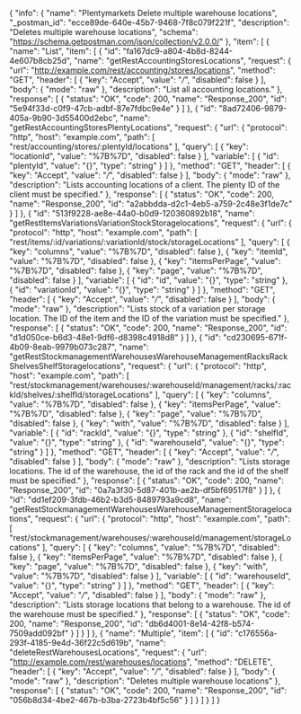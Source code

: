 {
  "info": {
    "name": "Plentymarkets Delete multiple warehouse locations",
    "_postman_id": "ecce89de-640e-45b7-9468-7f8c079f221f",
    "description": "Deletes multiple warehouse locations",
    "schema": "https://schema.getpostman.com/json/collection/v2.0.0/"
  },
  "item": [
    {
      "name": "List",
      "item": [
        {
          "id": "fa167dc9-a804-4b8d-8244-4e607b8cb25d",
          "name": "getRestAccountingStoresLocations",
          "request": {
            "url": "http://example.com/rest/accounting/stores/locations",
            "method": "GET",
            "header": [
              {
                "key": "Accept",
                "value": "*/*",
                "disabled": false
              }
            ],
            "body": {
              "mode": "raw"
            },
            "description": "List all accounting locations."
          },
          "response": [
            {
              "status": "OK",
              "code": 200,
              "name": "Response_200",
              "id": "5e94f33d-c0f9-47cb-adbf-87e7fdbc9e4e"
            }
          ]
        },
        {
          "id": "8ad72406-9879-405a-9b90-3d55400d2ebc",
          "name": "getRestAccountingStoresPlentyLocations",
          "request": {
            "url": {
              "protocol": "http",
              "host": "example.com",
              "path": [
                "rest/accounting/stores/:plentyId/locations"
              ],
              "query": [
                {
                  "key": "locationId",
                  "value": "%7B%7D",
                  "disabled": false
                }
              ],
              "variable": [
                {
                  "id": "plentyId",
                  "value": "{}",
                  "type": "string"
                }
              ]
            },
            "method": "GET",
            "header": [
              {
                "key": "Accept",
                "value": "*/*",
                "disabled": false
              }
            ],
            "body": {
              "mode": "raw"
            },
            "description": "Lists accounting locations of a client. The plenty ID of the client must be specified."
          },
          "response": [
            {
              "status": "OK",
              "code": 200,
              "name": "Response_200",
              "id": "a2abbdda-d2c1-4eb5-a759-2c48e3f1de7c"
            }
          ]
        },
        {
          "id": "513f9228-ae8e-44a0-b0d9-120360892b18",
          "name": "getRestItemsVariationsVariationStockStoragelocations",
          "request": {
            "url": {
              "protocol": "http",
              "host": "example.com",
              "path": [
                "rest/items/:id/variations/:variationId/stock/storageLocations"
              ],
              "query": [
                {
                  "key": "columns",
                  "value": "%7B%7D",
                  "disabled": false
                },
                {
                  "key": "itemId",
                  "value": "%7B%7D",
                  "disabled": false
                },
                {
                  "key": "itemsPerPage",
                  "value": "%7B%7D",
                  "disabled": false
                },
                {
                  "key": "page",
                  "value": "%7B%7D",
                  "disabled": false
                }
              ],
              "variable": [
                {
                  "id": "id",
                  "value": "{}",
                  "type": "string"
                },
                {
                  "id": "variationId",
                  "value": "{}",
                  "type": "string"
                }
              ]
            },
            "method": "GET",
            "header": [
              {
                "key": "Accept",
                "value": "*/*",
                "disabled": false
              }
            ],
            "body": {
              "mode": "raw"
            },
            "description": "Lists stock of a variation per storage location. The ID of the item and the ID of the variation must be specified."
          },
          "response": [
            {
              "status": "OK",
              "code": 200,
              "name": "Response_200",
              "id": "d1d050ce-b6d3-48e1-9df6-d8398c4918d8"
            }
          ]
        },
        {
          "id": "cd230695-671f-4b09-8eab-9979b073c287",
          "name": "getRestStockmanagementWarehousesWarehouseManagementRacksRackShelvesShelfStoragelocations",
          "request": {
            "url": {
              "protocol": "http",
              "host": "example.com",
              "path": [
                "rest/stockmanagement/warehouses/:warehouseId/management/racks/:rackId/shelves/:shelfId/storageLocations"
              ],
              "query": [
                {
                  "key": "columns",
                  "value": "%7B%7D",
                  "disabled": false
                },
                {
                  "key": "itemsPerPage",
                  "value": "%7B%7D",
                  "disabled": false
                },
                {
                  "key": "page",
                  "value": "%7B%7D",
                  "disabled": false
                },
                {
                  "key": "with",
                  "value": "%7B%7D",
                  "disabled": false
                }
              ],
              "variable": [
                {
                  "id": "rackId",
                  "value": "{}",
                  "type": "string"
                },
                {
                  "id": "shelfId",
                  "value": "{}",
                  "type": "string"
                },
                {
                  "id": "warehouseId",
                  "value": "{}",
                  "type": "string"
                }
              ]
            },
            "method": "GET",
            "header": [
              {
                "key": "Accept",
                "value": "*/*",
                "disabled": false
              }
            ],
            "body": {
              "mode": "raw"
            },
            "description": "Lists storage locations. The id of the warehouse, the id of the rack and the id of the shelf must be specified."
          },
          "response": [
            {
              "status": "OK",
              "code": 200,
              "name": "Response_200",
              "id": "0a7a3f30-5d87-401b-ae2b-df5bf69517f8"
            }
          ]
        },
        {
          "id": "dd1ef209-3fdb-46b2-b3d5-8489793a9cd8",
          "name": "getRestStockmanagementWarehousesWarehouseManagementStoragelocations",
          "request": {
            "url": {
              "protocol": "http",
              "host": "example.com",
              "path": [
                "rest/stockmanagement/warehouses/:warehouseId/management/storageLocations"
              ],
              "query": [
                {
                  "key": "columns",
                  "value": "%7B%7D",
                  "disabled": false
                },
                {
                  "key": "itemsPerPage",
                  "value": "%7B%7D",
                  "disabled": false
                },
                {
                  "key": "page",
                  "value": "%7B%7D",
                  "disabled": false
                },
                {
                  "key": "with",
                  "value": "%7B%7D",
                  "disabled": false
                }
              ],
              "variable": [
                {
                  "id": "warehouseId",
                  "value": "{}",
                  "type": "string"
                }
              ]
            },
            "method": "GET",
            "header": [
              {
                "key": "Accept",
                "value": "*/*",
                "disabled": false
              }
            ],
            "body": {
              "mode": "raw"
            },
            "description": "Lists storage locations that belong to a warehouse. The id of the warehouse must be specified."
          },
          "response": [
            {
              "status": "OK",
              "code": 200,
              "name": "Response_200",
              "id": "db6d4001-8e14-42f8-b574-7509add092bf"
            }
          ]
        }
      ]
    },
    {
      "name": "Multiple",
      "item": [
        {
          "id": "c176556a-293f-4185-9e4d-36f22c5d619b",
          "name": "deleteRestWarehousesLocations",
          "request": {
            "url": "http://example.com/rest/warehouses/locations",
            "method": "DELETE",
            "header": [
              {
                "key": "Accept",
                "value": "*/*",
                "disabled": false
              }
            ],
            "body": {
              "mode": "raw"
            },
            "description": "Deletes multiple warehouse locations"
          },
          "response": [
            {
              "status": "OK",
              "code": 200,
              "name": "Response_200",
              "id": "056b8d34-4be2-467b-b3ba-2723b4bf5c56"
            }
          ]
        }
      ]
    }
  ]
}